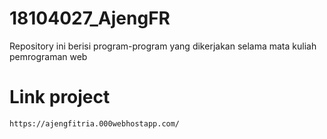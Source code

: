 # 18104027_AjengFR
Repository ini berisi program-program yang dikerjakan selama mata kuliah pemrograman web


# Link project
``
https://ajengfitria.000webhostapp.com/
``
